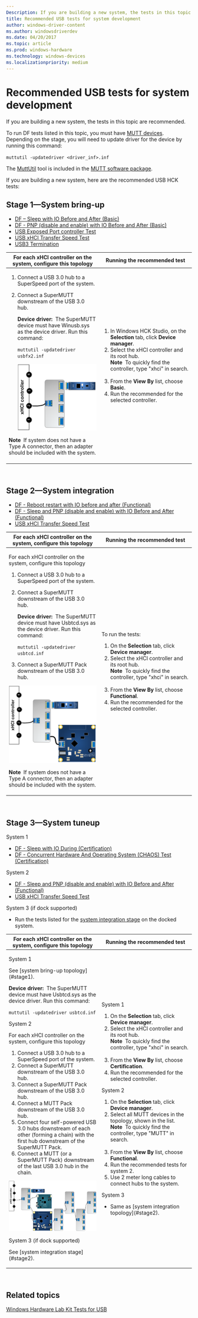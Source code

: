 ```yaml
---
Description: If you are building a new system, the tests in this topic are recommended.
title: Recommended USB tests for system development
author: windows-driver-content
ms.author: windowsdriverdev
ms.date: 04/20/2017
ms.topic: article
ms.prod: windows-hardware
ms.technology: windows-devices
ms.localizationpriority: medium
---
```


# Recommended USB tests for system development


If you are building a new system, the tests in this topic are recommended.

To run DF tests listed in this topic, you must have [MUTT devices](microsoft-usb-test-tool--mutt--devices.md). Depending on the stage, you will need to update driver for the device by running this command:

`muttutil -updatedriver <driver_inf>.inf`

The [MuttUtil](muttutil.md) tool is included in the [MUTT software package](mutt-software-package.md).

If you are building a new system, here are the recommended USB HCK tests:

## Stage 1—System bring-up


-   [DF – Sleep with IO Before and After (Basic)](http://msdn.microsoft.com/library/windows/hardware/dn247481.aspx)
-   [DF - PNP (disable and enable) with IO Before and After (Basic)](http://msdn.microsoft.com/library/windows/hardware/dn260411.aspx)
-   [USB Exposed Port controller Test](http://msdn.microsoft.com/library/windows/hardware/hh998021.aspx)
-   [USB xHCI Transfer Speed Test](http://msdn.microsoft.com/library/windows/hardware/hh997864.aspx)
-   [USB3 Termination](http://msdn.microsoft.com/library/windows/hardware/jj124672.aspx)

<table>
<colgroup>
<col width="50%" />
<col width="50%" />
</colgroup>
<thead>
<tr class="header">
<th>For each xHCI controller on the system, configure this topology</th>
<th>Running the recommended test</th>
</tr>
</thead>
<tbody>
<tr class="odd">
<td><ol>
<li>Connect a USB 3.0 hub to a SuperSpeed port of the system.</li>
<li><p>Connect a SuperMUTT downstream of the USB 3.0 hub.</p>
<p></p>
<p><strong>Device driver:  </strong>The SuperMUTT device must have Winusb.sys as the device driver. Run this command:</p>
<p><code>muttutil -updatedriver usbfx2.inf</code></p>
<p><img src="images/xhci-superspeedhub-supermutt.png" alt="System bring-up topology" /></p></li>
</ol>
<div class="alert">
<strong>Note</strong>  If system does not have a Type A connector, then an adapter should be included with the system.
</div>
<div>
 
</div></td>
<td><ol>
<li>In Windows HCK Studio, on the <strong>Selection</strong> tab, click <strong>Device manager</strong>.</li>
<li>Select the xHCI controller and its root hub.
<div class="alert">
<strong>Note</strong>  To quickly find the controller, type &quot;xhci&quot; in search.
</div>
<div>
 
</div></li>
<li>From the <strong>View By</strong> list, choose <strong>Basic</strong>.</li>
<li>Run the recommended for the selected controller.</li>
</ol></td>
</tr>
</tbody>
</table>

 

## Stage 2—System integration


-   [DF - Reboot restart with IO before and after (Functional)](http://msdn.microsoft.com/library/windows/hardware/dn260266.aspx)
-   [DF - Sleep and PNP (disable and enable) with IO Before and After (Functional)](http://msdn.microsoft.com/library/windows/hardware/dn260391.aspx)
-   [USB xHCI Transfer Speed Test](http://msdn.microsoft.com/library/windows/hardware/hh997864.aspx)

<table>
<colgroup>
<col width="50%" />
<col width="50%" />
</colgroup>
<thead>
<tr class="header">
<th>For each xHCI controller on the system, configure this topology</th>
<th>Running the recommended test</th>
</tr>
</thead>
<tbody>
<tr class="odd">
<td><p></p>
<p>For each xHCI controller on the system, configure this topology</p>
<ol>
<li>Connect a USB 3.0 hub to a SuperSpeed port of the system.</li>
<li><p>Connect a SuperMUTT downstream of the USB 3.0 hub.</p>
<p><strong>Device driver:  </strong>The SuperMUTT device must have Usbtcd.sys as the device driver. Run this command:</p>
<p><code>muttutil -updatedriver usbtcd.inf</code></p></li>
<li>Connect a SuperMUTT Pack downstream of the USB 3.0 hub.</li>
</ol>
<p><img src="images/xhci-system-integration.png" alt="System integration topology" /></p>
<p></p>
<div class="alert">
<strong>Note</strong>  If system does not have a Type A connector, then an adapter should be included with the system.
</div>
<div>
 
</div></td>
<td><p>To run the tests:</p>
<ol>
<li>On the <strong>Selection</strong> tab, click <strong>Device manager</strong>.</li>
<li>Select the xHCI controller and its root hub.
<div class="alert">
<strong>Note</strong>  To quickly find the controller, type &quot;xhci&quot; in search.
</div>
<div>
 
</div></li>
<li>From the <strong>View By</strong> list, choose <strong>Functional</strong>.</li>
<li>Run the recommended for the selected controller.</li>
</ol></td>
</tr>
</tbody>
</table>

 

## Stage 3—System tuneup


System 1

-   [DF - Sleep with IO During (Certification)](http://msdn.microsoft.com/library/windows/hardware/dn247416.aspx)
-   [DF - Concurrent Hardware And Operating System (CHAOS) Test (Certification)](http://msdn.microsoft.com/library/windows/hardware/hh998603.aspx)

System 2

-   [DF - Sleep and PNP (disable and enable) with IO Before and After (Functional)](http://msdn.microsoft.com/library/windows/hardware/dn260391.aspx)
-   [USB xHCI Transfer Speed Test](http://msdn.microsoft.com/library/windows/hardware/hh997864.aspx)

System 3 (if dock supported)

-   Run the tests listed for the [system integration stage](#stage2) on the docked system.

<table>
<colgroup>
<col width="50%" />
<col width="50%" />
</colgroup>
<thead>
<tr class="header">
<th>For each xHCI controller on the system, configure this topology</th>
<th>Running the recommended test</th>
</tr>
</thead>
<tbody>
<tr class="odd">
<td><p>System 1</p>
<p>See [system bring-up topology](#stage1).</p>
<p><strong>Device driver:  </strong>The SuperMUTT device must have Usbtcd.sys as the device driver. Run this command:</p>
<p><code>muttutil -updatedriver usbtcd.inf</code></p>
<p>System 2</p>
<p>For each xHCI controller on the system, configure this topology</p>
<ol>
<li>Connect a USB 3.0 hub to a SuperSpeed port of the system.</li>
<li>Connect a SuperMUTT downstream of the USB 3.0 hub.</li>
<li>Connect a SuperMUTT Pack downstream of the USB 3.0 hub.</li>
<li>Connect a MUTT Pack downstream of the USB 3.0 hub.</li>
<li>Connect four self-powered USB 3.0 hubs downstream of each other (forming a chain) with the first hub downstream of the SuperMUTT Pack.</li>
<li>Connect a MUTT (or a SuperMUTT Pack) downstream of the last USB 3.0 hub in the chain.</li>
</ol>
<img src="images/xhci-superspeedhub-hub-daisy.png" alt="System tuning topology" />
<p>System 3 (if dock supported)</p>
<p>See [system integration stage](#stage2).</p></td>
<td><p>System 1</p>
<ol>
<li>On the <strong>Selection</strong> tab, click <strong>Device manager</strong>.</li>
<li>Select the xHCI controller and its root hub.
<div class="alert">
<strong>Note</strong>  To quickly find the controller, type &quot;xhci&quot; in search.
</div>
<div>
 
</div></li>
<li>From the <strong>View By</strong> list, choose <strong>Certification</strong>.</li>
<li>Run the recommended for the selected controller.</li>
</ol>
<p>System 2</p>
<ol>
<li>On the <strong>Selection</strong> tab, click <strong>Device manager</strong>.</li>
<li>Select all MUTT devices in the topology, shown in the list.
<div class="alert">
<strong>Note</strong>  To quickly find the controller, type &quot;MUTT&quot; in search.
</div>
<div>
 
</div></li>
<li>From the <strong>View By</strong> list, choose <strong>Functional</strong>.</li>
<li>Run the recommended tests for system 2.</li>
<li>Use 2 meter long cables to connect hubs to the system.</li>
</ol>
<p>System 3</p>
<ul>
<li><p>Same as [system integration topology](#stage2).</p></li>
</ul></td>
</tr>
</tbody>
</table>

 

## Related topics
[Windows Hardware Lab Kit Tests for USB](windows-hardware-certification-kit-tests-for-usb.md)  



